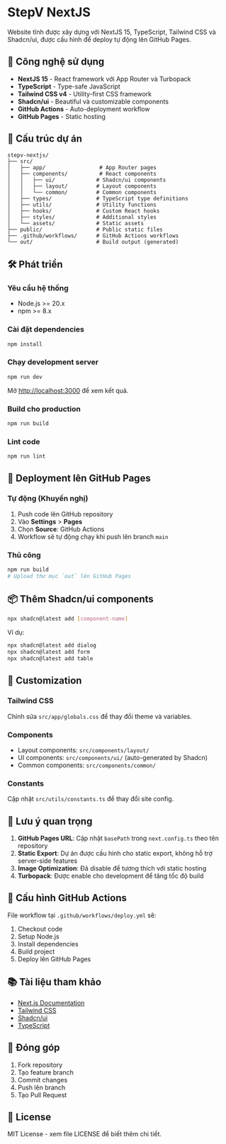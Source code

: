 # StepV NextJS

Website tĩnh được xây dựng với NextJS 15, TypeScript, Tailwind CSS và Shadcn/ui, được cấu hình để deploy tự động lên GitHub Pages.

## 🚀 Công nghệ sử dụng

- **NextJS 15** - React framework với App Router và Turbopack
- **TypeScript** - Type-safe JavaScript
- **Tailwind CSS v4** - Utility-first CSS framework
- **Shadcn/ui** - Beautiful và customizable components
- **GitHub Actions** - Auto-deployment workflow
- **GitHub Pages** - Static hosting

## 📁 Cấu trúc dự án

```
stepv-nextjs/
├── src/
│   ├── app/                 # App Router pages
│   ├── components/          # React components
│   │   ├── ui/             # Shadcn/ui components
│   │   ├── layout/         # Layout components
│   │   └── common/         # Common components
│   ├── types/              # TypeScript type definitions
│   ├── utils/              # Utility functions
│   ├── hooks/              # Custom React hooks
│   ├── styles/             # Additional styles
│   └── assets/             # Static assets
├── public/                 # Public static files
├── .github/workflows/      # GitHub Actions workflows
└── out/                    # Build output (generated)
```

## 🛠️ Phát triển

### Yêu cầu hệ thống
- Node.js >= 20.x
- npm >= 8.x

### Cài đặt dependencies
```bash
npm install
```

### Chạy development server
```bash
npm run dev
```

Mở [http://localhost:3000](http://localhost:3000) để xem kết quả.

### Build cho production
```bash
npm run build
```

### Lint code
```bash
npm run lint
```

## 🚀 Deployment lên GitHub Pages

### Tự động (Khuyến nghị)
1. Push code lên GitHub repository
2. Vào **Settings** > **Pages**
3. Chọn **Source**: GitHub Actions
4. Workflow sẽ tự động chạy khi push lên branch `main`

### Thủ công
```bash
npm run build
# Upload thư mục `out` lên GitHub Pages
```

## 📦 Thêm Shadcn/ui components

```bash
npx shadcn@latest add [component-name]
```

Ví dụ:
```bash
npx shadcn@latest add dialog
npx shadcn@latest add form
npx shadcn@latest add table
```

## 🎨 Customization

### Tailwind CSS
Chỉnh sửa `src/app/globals.css` để thay đổi theme và variables.

### Components
- Layout components: `src/components/layout/`
- UI components: `src/components/ui/` (auto-generated by Shadcn)
- Common components: `src/components/common/`

### Constants
Cập nhật `src/utils/constants.ts` để thay đổi site config.

## 📝 Lưu ý quan trọng

1. **GitHub Pages URL**: Cập nhật `basePath` trong `next.config.ts` theo tên repository
2. **Static Export**: Dự án được cấu hình cho static export, không hỗ trợ server-side features
3. **Image Optimization**: Đã disable để tương thích với static hosting
4. **Turbopack**: Được enable cho development để tăng tốc độ build

## 🔧 Cấu hình GitHub Actions

File workflow tại `.github/workflows/deploy.yml` sẽ:
1. Checkout code
2. Setup Node.js
3. Install dependencies
4. Build project
5. Deploy lên GitHub Pages

## 📚 Tài liệu tham khảo

- [Next.js Documentation](https://nextjs.org/docs)
- [Tailwind CSS](https://tailwindcss.com/docs)
- [Shadcn/ui](https://ui.shadcn.com/)
- [TypeScript](https://www.typescriptlang.org/docs/)

## 🤝 Đóng góp

1. Fork repository
2. Tạo feature branch
3. Commit changes
4. Push lên branch
5. Tạo Pull Request

## 📄 License

MIT License - xem file LICENSE để biết thêm chi tiết.
